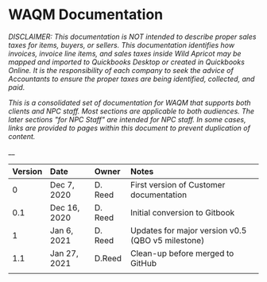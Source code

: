 # WAQM Documentation

_DISCLAIMER: This documentation is NOT intended to describe proper sales taxes for items, buyers, or sellers. This documentation identifies how invoices, invoice line items, and sales taxes inside Wild Apricot may be mapped and imported to Quickbooks Desktop or created in Quickbooks Online. It is the responsibility of each company to seek the advice of Accountants to ensure the proper taxes are being identified, collected, and paid._ 

_This is a consolidated set of documentation for WAQM that supports both clients and NPC staff.   Most sections are applicable to both audiences.   The later sections "for NPC Staff" are intended for NPC staff.   In some cases, links are provided to pages within this document to prevent duplication of content._

 __

| **Version** | **Date** | **Owner** | **Notes** |
| :--- | :--- | :--- | :--- |
| 0 | Dec 7, 2020 | D. Reed | First version of Customer documentation |
| 0.1 | Dec 16, 2020 | D. Reed | Initial conversion to Gitbook |
| 1 | Jan 6, 2021 | D. Reed | Updates for major version v0.5 \(QBO v5 milestone\) |
| 1.1 | Jan 27, 2021 | D.Reed | Clean-up before merged to GitHub |
|  |  |  |  |

## 

